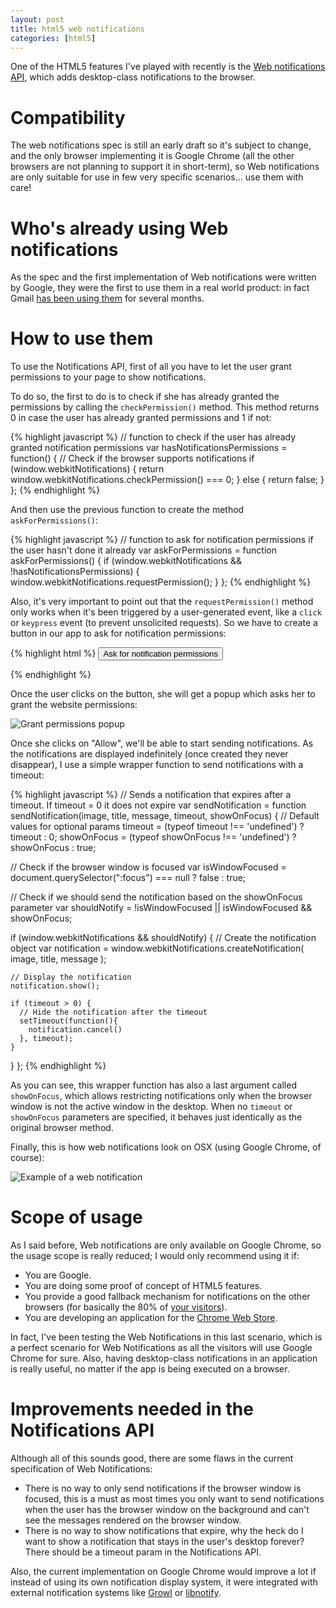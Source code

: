 ```yaml
---
layout: post
title: html5 web notifications
categories: [html5]
---
```


One of the HTML5 features I've played with recently is the [Web notifications API](http://www.w3.org/TR/notifications/),
which adds desktop-class notifications to the browser.

# Compatibility

The web notifications spec is still an early draft so it's subject to change, and the only browser implementing it is
Google Chrome (all the other browsers are not planning to support it in short-term), so Web notifications are only
suitable for use in few very specific scenarios... use them with care!

# Who's already using Web notifications

As the spec and the first implementation of Web notifications were written by Google, they were the first to use
them in a real world product: in fact Gmail
[has been using them](http://gmailblog.blogspot.com/2011/01/desktop-notifications-for-emails-and.html) for several months.

# How to use them

To use the Notifications API, first of all you have to let the user grant permissions to your page to show notifications.

To do so, the first to do is to check if she has already granted the permissions by calling the `checkPermission()`
method. This method returns 0 in case the user has already granted permissions and 1 if not:

{% highlight javascript %}
// function to check if the user has already granted notification permissions
var hasNotificationsPermissions = function() {
  // Check if the browser supports notifications
  if (window.webkitNotifications) {
    return window.webkitNotifications.checkPermission() === 0;
  } else {
    return false;
  }
};
{% endhighlight %}

And then use the previous function to create the method `askForPermissions()`:

{% highlight javascript %}
// function to ask for notification permissions if the user hasn't done it already
var askForPermissions = function askForPermissions() {
  if (window.webkitNotifications && !hasNotificationsPermissions) {
    window.webkitNotifications.requestPermission();
  }
};
{% endhighlight %}

Also, it's very important to point out that the `requestPermission()` method only works when it's been triggered by a
user-generated event, like a `click` or `keypress` event (to prevent unsolicited requests). So we have to create a
button in our app to ask for notification permissions:

{% highlight html %}
<button id="notification-permissions">Ask for notification permissions</button>

<script type="text/javascript">
document.querySelector('#notification-permissions').addEventListener('click', askForPermissions);
</script>
{% endhighlight %}

Once the user clicks on the button, she will get a popup which asks her to grant the website permissions:

![Grant permissions popup](/gfx/posts/html5-notifications/request-permissions-popup.png)

Once she clicks on "Allow", we'll be able to start sending notifications. As the notifications are
displayed indefinitely (once created they never disappear), I use a simple wrapper function to send
notifications with a timeout:

{% highlight javascript %}
// Sends a notification that expires after a timeout. If timeout = 0 it does not expire
var sendNotification = function sendNotification(image, title, message, timeout, showOnFocus) {
  // Default values for optional params
  timeout = (typeof timeout !== 'undefined') ? timeout : 0;
  showOnFocus = (typeof showOnFocus !== 'undefined') ? showOnFocus : true;

  // Check if the browser window is focused
  var isWindowFocused = document.querySelector(":focus") === null ? false : true;

  // Check if we should send the notification based on the showOnFocus parameter
  var shouldNotify = !isWindowFocused || isWindowFocused && showOnFocus;

  if (window.webkitNotifications && shouldNotify) {
    // Create the notification object
    var notification = window.webkitNotifications.createNotification(
      image, title, message
    );

    // Display the notification
    notification.show();

    if (timeout > 0) {
      // Hide the notification after the timeout
      setTimeout(function(){
        notification.cancel()
      }, timeout);
    }
  }
};
{% endhighlight %}

As you can see, this wrapper function has also a last argument called `showOnFocus`, which allows restricting
notifications only when the browser window is not the active window in the desktop. When no `timeout` or `showOnFocus`
parameters are specified, it behaves just identically as the original browser method.

Finally, this is how web notifications look on OSX (using Google Chrome, of course):

![Example of a web notification](/gfx/posts/html5-notifications/notification.png)

# Scope of usage

As I said before, Web notifications are only available on Google Chrome, so the usage scope is really reduced; I would
only recommend using it if:

* You are Google.
* You are doing some proof of concept of HTML5 features.
* You provide a good fallback mechanism for notifications on the other browsers (for basically the 80% of
[your visitors](http://en.wikipedia.org/wiki/Usage_share_of_web_browsers)).
* You are developing an application for the [Chrome Web Store](https://chrome.google.com/webstore).

In fact, I've been testing the Web Notifications in this last scenario, which is a perfect scenario for Web Notifications
as all the visitors will use Google Chrome for sure. Also, having desktop-class notifications in an application
is really useful, no matter if the app is being executed on a browser.

# Improvements needed in the Notifications API

Although all of this sounds good, there are some flaws in the current specification of Web Notifications:

* There is no way to only send notifications if the browser window is focused, this is a must as most times you only
want to send notifications when the user has the browser window on the background and can't see the messages rendered
on the browser window.
* There is no way to show notifications that expire, why the heck do I want to show a notification that stays in the user's
 desktop forever? There should be a timeout param in the Notifications API.

Also, the current implementation on Google Chrome would improve a lot if instead of using its own notification display
system, it were integrated with external notification systems like [Growl](http://growl.info/) or
[libnotify](http://developer.gnome.org/libnotify/).

